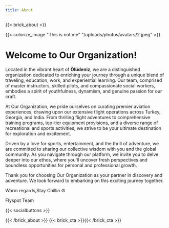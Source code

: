 ```yaml
---
title: About
---
```

{{< brick_about >}}

{{< colorize_image "This is not me" "/uploads/photos/avatars/2.jpeg" >}}

# Welcome to Our Organization!

Located in the vibrant heart of **Ölüdeniz**, we are a distinguished organization dedicated to enriching your journey through a unique blend of traveling, education, work, and experiential learning. Our team, comprised of master instructors, skilled pilots, and compassionate social workers, embodies a spirit of youthfulness, dynamism, and genuine passion for our craft.

At Our Organization, we pride ourselves on curating premier aviation experiences, drawing upon our extensive flight operations across Turkey, Georgia, and India. From thrilling flight adventures to comprehensive training programs, top-tier equipment provisions, and a diverse range of recreational and sports activities, we strive to be your ultimate destination for exploration and excitement.

Driven by a love for sports, entertainment, and the thrill of adventure, we are committed to sharing our collective wisdom with you and the global community. As you navigate through our platform, we invite you to delve deeper into our ethos, where you'll uncover fresh perspectives and boundless opportunities for personal and professional growth.

Thank you for choosing Our Organization as your partner in discovery and adventure. We look forward to embarking on this exciting journey together.

Warm regards,Stay Chillin ☮

Flyspot Team

{{< socialbuttons >}}

{{< /brick_about >}}
{{< brick_cta >}}{{< /brick_cta >}}
